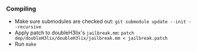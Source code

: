 ### Compiling

- Make sure submodules are checked out: `git submodule update --init --recursive`
- Apply patch to doubleH3lix's `jailbreak.mm`: `patch dep/doubleH3lix/doubleH3lix/jailbreak.mm < jailbreak.patch`
- Run `make`

